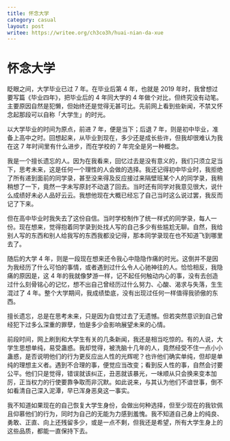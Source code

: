 ```yaml
---
title: 怀念大学
category: casual
layout: post
writee: https://writee.org/ch3co3h/huai-nian-da-xue
---
```


# 怀念大学

眨眼之间，大学毕业已过 7 年。在毕业后第 4 年，也就是 2019 年时，我曾想过要写篇《毕业四年》，把毕业后的 4 年同大学的 4 年做个对比，但终究没有动笔。主要原因自然是犯懒，但始终还是觉得无甚可比。先前网上看到些新闻，不禁又怀念起那段可以自称「大学生」的时光。

以大学毕业的时间为原点，前进 7 年，便是当下；后退 7 年，则是初中毕业，准备上高中之时。回想起来，从毕业到现在，多少还是成长些许，但我却很难认为我在这 7 年时间里有什么进步，而在学校的 7 年完全是另一种概念。

我是一个擅长遗忘的人。因为在我看来，回忆过去是没有意义的，我们只须立足当下，思考未来，这是任何一个理性的人会做的选择。我还记得初中毕业时，我拒绝了所有递到面前的同学录，甚至没来得及反应接过来隔壁班某个人的同学录，我稍稍想了一下，竟然一字未写原封不动退了回去。当时还有同学对我意见很大，说什么成绩好未必人品好云云。我想他现在大概已经忘了自己当时这么说过罢，我反而记了下来。

但在高中毕业时我失去了这份自信。当时学校制作了统一样式的同学录，每人一份。现在想来，觉得抱着同学录到处找人写的自己多少有些尴尬无聊。自然，我给别人写的东西和别人给我写的东西我都没记得，那本同学录现在也不知道飞到哪里去了。

随后的大学 4 年，则是一段现在想来还令我心中隐隐作痛的时光。这倒并不是因为我经历了什么可怕的事情，或者遇到过什么令人心驰神往的人。恰恰相反，我隐痛的原因是，这 4 年的我就像梦游一样，记不起任何触动内心的事，没有去创造过什么刻骨铭心的记忆，想不出自己曾经历过什么努力、心酸、渴求与失落，生生混过了 4 年。整个大学期间，我成绩垫底，没有出现过任何一样值得我骄傲的东西。

擅长遗忘，总是在思考未来，只是因为自觉过去了无遗憾。但若突然意识到自己曾经犯下过多么深重的罪孽，怕是多少会影响展望未来的心情。

前段时间，网上刷到和大学生有关的几条新闻，我还是相当吃惊的。有的人说，大学生思想单纯，易受蛊惑。我却觉得，被洗脑十几年的人，竟然经受不住一点小小蛊惑，是否说明他们的行为更反应出人性的光辉呢？也许他们确实单纯，但却是单纯的理想主义者。遇到不合理的事，便觉应当改变；看到反人性的事，自然会讨要公平。他们只是觉得，错误就该纠正，丑恶就该暴光，一味顺从只会换来变本加厉，正当权力的行使要靠争取而非沉默。如此说来，与其认为他们不谙世事，倒不如看清自己深入泥潭，早已浑身恶臭这一事实。

我不知道如果现在的自己恢复大学生身份，会做出何种选择，但至少现在的我钦佩且仰慕他们的行为，同时为自己的无能为力感到羞愧。我不知道自己身上的纯良、勇敢、正直、向上还残留多少，或是一点不剩，但我还是希望，所有大学生身上的这些品质，都能一直保持下去。
